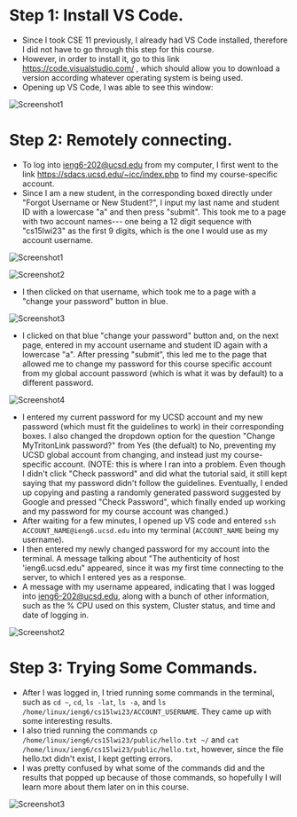 # Step 1: Install VS Code.
   - Since I took CSE 11 previously, I already had VS Code installed, therefore I did not have to go through this step for this course. 
   - However, in order to install it, go to this link https://code.visualstudio.com/ , which should allow you to download a version according whatever operating system is being used.
   - Opening up VS Code, I was able to see this window:

![Screenshot1](https://user-images.githubusercontent.com/122498397/212212561-e6c64a37-35b2-46f0-b615-c6d7098efc22.jpg)

# Step 2: Remotely connecting.
   - To log into ieng6-202@ucsd.edu from my computer, I first went to the link https://sdacs.ucsd.edu/~icc/index.php to find my course-specific account.
   - Since I am a new student, in the corresponding boxed directly under "Forgot Username or New Student?", I input my last name and student ID with a lowercase "a" and then press "submit". This took me to a page with two account names--- one being a 12 digit sequence with "cs15lwi23" as the first 9 digits, which is the one I would use as my account username.

![Screenshot1](https://user-images.githubusercontent.com/122498397/212271877-eb881d4b-0c8b-42c8-adda-e0593aebb6a0.jpg)

![Screenshot2](https://user-images.githubusercontent.com/122498397/212271914-4e0c0de4-0628-45cd-a164-a28a699191ca.jpg)

   - I then clicked on that username, which took me to a page with a "change your password" button in blue.

![Screenshot3](https://user-images.githubusercontent.com/122498397/212271949-7a6c7d7b-1a98-4646-bf5f-8be65b5cfb40.jpg)

   - I clicked on that blue "change your password" button and, on the next page, entered in my account username and student ID again with a lowercase "a". After pressing "submit", this led me to the page that allowed me to change my password for this course specific account from my global account password (which is what it was by default) to a different password.

![Screenshot4](https://user-images.githubusercontent.com/122498397/212271989-d64a7ad8-d5ab-4972-945b-e95caa5c4970.jpg)

   - I entered my current password for my UCSD account and my new password (which must fit the guidelines to work) in their corresponding boxes. I also changed the dropdown option for the question "Change MyTritonLink password?" from Yes (the defualt) to No, preventing my UCSD global account from changing, and instead just my course-specific account. (NOTE: this is where I ran into a problem. Even though I didn't click "Check password" and did what the tutorial said, it still kept saying that my password didn't follow the guidelines. Eventually, I ended up copying and pasting a randomly generated password suggested by Google and pressed "Check Password", which finally ended up working and my password for my course account was changed.)
   - After waiting for a few minutes, I opened up VS code and entered `ssh ACCOUNT_NAME@ieng6.ucsd.edu` into my terminal (`ACCOUNT_NAME` being my username).
   - I then entered my newly changed password for my account into the terminal. A message talking about "The authenticity of host 'ieng6.ucsd.edu" appeared, since it was my first time  connecting to the server, to which I entered yes as a response.
   - A message with my username appeared, indicating that I was logged into ieng6-202@ucsd.edu, along with a bunch of other information, such as the % CPU used on this system, Cluster status, and time and date of logging in.

![Screenshot2](https://user-images.githubusercontent.com/122498397/212212940-ddbc4098-235f-4bc8-bae1-6e77c7fbd6bd.jpg)

# Step 3: Trying Some Commands.
  - After I was logged in, I tried running some commands in the terminal, such as `cd ~`, `cd`, `ls -lat`, `ls -a`, and `ls /home/linux/ieng6/cs15lwi23/ACCOUNT_USERNAME`. They came up with some interesting results.
  - I also tried running the commands `cp /home/linux/ieng6/cs15lwi23/public/hello.txt ~/` and `cat /home/linux/ieng6/cs15lwi23/public/hello.txt`, however, since the file hello.txt didn't exist, I kept getting errors.
  - I was pretty confused by what some of the commands did and the results that popped up because of those commands, so hopefully I will learn more about them later on in this course.

![Screenshot3](https://user-images.githubusercontent.com/122498397/212213007-2f18722b-32b5-445e-911e-d0c1540dba5f.jpg)



